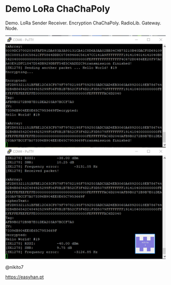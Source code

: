 # Demo LoRa ChaChaPoly
Demo. LoRa Sender Receiver. Encryption ChaChaPoly. RadioLib. Gateway. Node.

![lora chachapoly](./demo.jpg)

@nikito7

https://easyhan.pt
